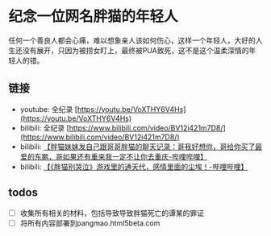 # 纪念一位网名胖猫的年轻人

任何一个善良人都会心痛，难以想象亲人该如何伤心，这样一个年轻人，大好的人生还没有展开，只因为被捞女盯上，最终被PUA致死，这不是这个温柔深情的年轻人的错。

## 链接

- youtube: 全纪录 [https://youtu.be/VoXTHY6V4Hs](https://youtu.be/VoXTHY6V4Hs)
- bilibili: 全纪录 [https://www.bilibili.com/video/BV12i421m7D8/](https://www.bilibili.com/video/BV12i421m7D8/)
- bilibili: [【胖猫妹妹发自己跟哥哥胖猫的聊天记录：哥我好想你，哥给你买了最爱的东鹏，哥如果还有重来我一定不让你去重庆-哔哩哔哩】](https://b23.tv/pLkrW9X)
- bilibili: [【《胖猫别哭泣》游戏里的通天代，感情里面的尘埃！-哔哩哔哩】](https://b23.tv/HXC8oZ3)

## todos

- [ ] 收集所有相关的材料，包括导致导致胖猫死亡的谭某的罪证
- [ ] 将所有内容部署到pangmao.html5beta.com

